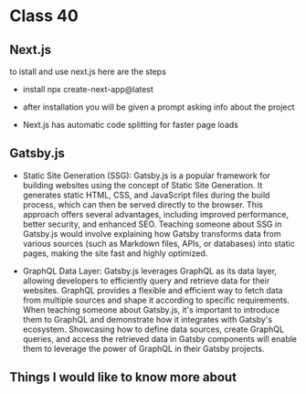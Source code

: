 # Class 40

## Next.js

to istall and use next.js here are the steps

- install npx create-next-app@latest
- after installation you will be given a prompt asking info about the project

- Next.js has automatic code splitting for faster page loads

## Gatsby.js

- Static Site Generation (SSG): Gatsby.js is a popular framework for building websites using the concept of Static Site Generation. It generates static HTML, CSS, and JavaScript files during the build process, which can then be served directly to the browser. This approach offers several advantages, including improved performance, better security, and enhanced SEO. Teaching someone about SSG in Gatsby.js would involve explaining how Gatsby transforms data from various sources (such as Markdown files, APIs, or databases) into static pages, making the site fast and highly optimized.

- GraphQL Data Layer: Gatsby.js leverages GraphQL as its data layer, allowing developers to efficiently query and retrieve data for their websites. GraphQL provides a flexible and efficient way to fetch data from multiple sources and shape it according to specific requirements. When teaching someone about Gatsby.js, it's important to introduce them to GraphQL and demonstrate how it integrates with Gatsby's ecosystem. Showcasing how to define data sources, create GraphQL queries, and access the retrieved data in Gatsby components will enable them to leverage the power of GraphQL in their Gatsby projects.

## Things I would like to know more about
